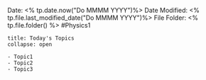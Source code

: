 Date: <% tp.date.now("Do MMMM YYYY")%>
Date Modified: <% tp.file.last_modified_date("Do MMMM YYYY")%>
File Folder: <% tp.file.folder() %>
#Physics1

```ad-abstract
title: Today's Topics
collapse: open

- Topic1
- Topic2
- Topic3

```


